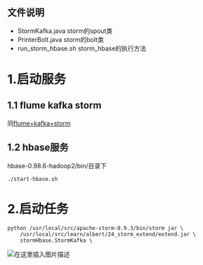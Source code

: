 ## 文件说明

- StormKafka.java storm的spout类
- PrinterBolt.java storm的bolt类
- run_storm_hbase.sh storm_hbase的执行方法

# 1.启动服务
## 1.1 flume kafka storm 

同<a href="https://blog.csdn.net/AlbertLiangzt/article/details/106596343">flume+kafka+storm</a>

## 1.2 hbase服务

hbase-0.98.6-hadoop2/bin/目录下

	./start-hbase.sh 

# 2.启动任务

	python /usr/local/src/apache-storm-0.9.3/bin/storm jar \
    	/usr/local/src/learn/albert/24_storm_extend/extend.jar \
    	stormHbase.StormKafka \

![在这里插入图片描述](https://img-blog.csdnimg.cn/20200611002930589.png?x-oss-process=image/watermark,type_ZmFuZ3poZW5naGVpdGk,shadow_10,text_aHR0cHM6Ly9ibG9nLmNzZG4ubmV0L0FsYmVydExpYW5nenQ=,size_16,color_FFFFFF,t_70)